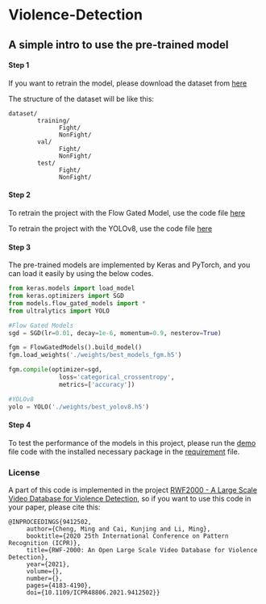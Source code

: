 # Violence-Detection

## A simple intro to use the pre-trained model

#### Step 1

If you want to retrain the model, please download the dataset from [here](https://www.kaggle.com/datasets/anginhok/dataset)

The structure of the dataset will be like this:
```
dataset/
        training/
              Fight/
              NonFight/
        val/
              Fight/
              NonFight/
        test/
              Fight/
              NonFight/
```
#### Step 2

To retrain the project with the Flow Gated Model, use the code file [here](train_flow_gated_models.ipynb)

To retrain the project with the YOLOv8, use the code file [here](train_yolov8.ipynb)

#### Step 3

The pre-trained models are implemented by Keras and PyTorch, and you can load it easily by using the below codes. 

```python
from keras.models import load_model
from keras.optimizers import SGD
from models.flow_gated_models import *
from ultralytics import YOLO

#Flow Gated Models
sgd = SGD(lr=0.01, decay=1e-6, momentum=0.9, nesterov=True)

fgm = FlowGatedModels().build_model()
fgm.load_weights('./weights/best_models_fgm.h5')

fgm.compile(optimizer=sgd,
              loss='categorical_crossentropy',
              metrics=['accuracy'])

#YOLOv8
yolo = YOLO('./weights/best_yolov8.h5')
```
#### Step 4
To test the performance of the models in this project, please run the [demo](demo.py) file code with the installed necessary package in the [requirement](requirements.txt) file.

### License
A part of this code is implemented in the project [RWF2000 - A Large Scale Video Database for Violence Detection](https://github.com/mchengny/RWF2000-Video-Database-for-Violence-Detection/blob/master/README.md?plain=1), so if you want to use this code in your paper, please cite this:
```
@INPROCEEDINGS{9412502,
     author={Cheng, Ming and Cai, Kunjing and Li, Ming},
     booktitle={2020 25th International Conference on Pattern Recognition (ICPR)}, 
     title={RWF-2000: An Open Large Scale Video Database for Violence Detection}, 
     year={2021},
     volume={},
     number={},
     pages={4183-4190},
     doi={10.1109/ICPR48806.2021.9412502}}
```